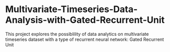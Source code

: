 # Multivariate-Timeseries-Data-Analysis-with-Gated-Recurrent-Unit
This project explores the possiblility of data analytics on multivariate timeseries dataset with a type of recurrent neural network: Gated Recurrent Unit
